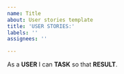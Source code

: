 ```yaml
---
name: Title
about: User stories template
title: 'USER STORIES:'
labels: ''
assignees: ''

---
```


As a **USER** I can **TASK** so that **RESULT**.

